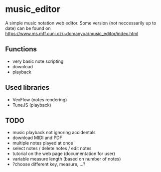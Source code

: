 # music_editor
A simple music notation web editor. Some version (not neccessarily up to date) can be found on https://www.ms.mff.cuni.cz/~domanyoa/music_editor/index.html

## Functions
- very basic note scripting
- download
- playback

## Used libraries
- VexFlow (notes rendering)
- TuneJS (playback)

## TODO
- music playback not ignoring accidentals
- download MIDI and PDF
- multiple notes played at once
- select notes / delete notes / edit notes
- tutorial on the web page (documentation for user)
- variable measure length (based on number of notes)
- ?choose different key, measure, ...?
